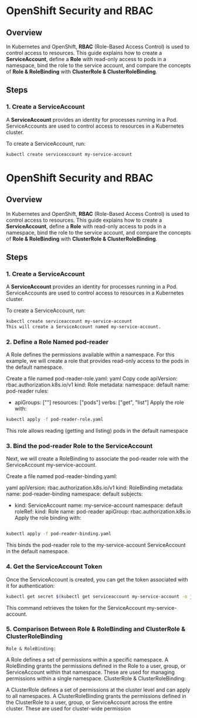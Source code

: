 # OpenShift Security and RBAC

## Overview

In Kubernetes and OpenShift, **RBAC** (Role-Based Access Control) is used to control access to resources. This guide explains how to create a **ServiceAccount**, define a **Role** with read-only access to pods in a namespace, bind the role to the service account, and compare the concepts of **Role & RoleBinding** with **ClusterRole & ClusterRoleBinding**.

## Steps

### 1. Create a ServiceAccount

A **ServiceAccount** provides an identity for processes running in a Pod. ServiceAccounts are used to control access to resources in a Kubernetes cluster.

To create a ServiceAccount, run:

```bash
kubectl create serviceaccount my-service-account
```

# OpenShift Security and RBAC

## Overview

In Kubernetes and OpenShift, **RBAC** (Role-Based Access Control) is used to control access to resources. This guide explains how to create a **ServiceAccount**, define a **Role** with read-only access to pods in a namespace, bind the role to the service account, and compare the concepts of **Role & RoleBinding** with **ClusterRole & ClusterRoleBinding**.

## Steps

### 1. Create a ServiceAccount

A **ServiceAccount** provides an identity for processes running in a Pod. ServiceAccounts are used to control access to resources in a Kubernetes cluster.

To create a ServiceAccount, run:

```bash
kubectl create serviceaccount my-service-account
This will create a ServiceAccount named my-service-account.
```
### 2. Define a Role Named pod-reader
A Role defines the permissions available within a namespace. For this example, we will create a role that provides read-only access to the pods in the default namespace.

Create a file named pod-reader-role.yaml:
yaml
Copy code
apiVersion: rbac.authorization.k8s.io/v1
kind: Role
metadata:
  namespace: default
  name: pod-reader
rules:
- apiGroups: [""]
  resources: ["pods"]
  verbs: ["get", "list"]
Apply the role with:

```bash
kubectl apply -f pod-reader-role.yaml
```
This role allows reading (getting and listing) pods in the default namespace

### 3. Bind the pod-reader Role to the ServiceAccount
Next, we will create a RoleBinding to associate the pod-reader role with the ServiceAccount my-service-account.

Create a file named pod-reader-binding.yaml:

yaml
apiVersion: rbac.authorization.k8s.io/v1
kind: RoleBinding
metadata:
  name: pod-reader-binding
  namespace: default
subjects:
- kind: ServiceAccount
  name: my-service-account
  namespace: default
roleRef:
  kind: Role
  name: pod-reader
  apiGroup: rbac.authorization.k8s.io
Apply the role binding with:

```bash

kubectl apply -f pod-reader-binding.yaml
```
This binds the pod-reader role to the my-service-account ServiceAccount in the default namespace.


### 4. Get the ServiceAccount Token
Once the ServiceAccount is created, you can get the token associated with it for authentication:

```bash
kubectl get secret $(kubectl get serviceaccount my-service-account -o jsonpath='{.secrets[0].name}') -o jsonpath='{.data.token}' | base64 --decode
```
This command retrieves the token for the ServiceAccount my-service-account.

### 5. Comparison Between Role & RoleBinding and ClusterRole & ClusterRoleBinding
    Role & RoleBinding:

A Role defines a set of permissions within a specific namespace.
A RoleBinding grants the permissions defined in the Role to a user, group, or ServiceAccount within that namespace.
These are used for managing permissions within a single namespace.
ClusterRole & ClusterRoleBinding:

A ClusterRole defines a set of permissions at the cluster level and can apply to all namespaces.
A ClusterRoleBinding grants the permissions defined in the ClusterRole to a user, group, or ServiceAccount across the entire cluster.
These are used for cluster-wide permission
